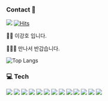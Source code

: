 ### Contact 👋
<a href="www.google.com" target="_blank"><img src="https://img.shields.io/badge/Mail: gleehave@gmail.com-000000?style=flat-square&logo=#4285F4&logoColor=FFFFFF"/></a>
[![Hits](https://hits.seeyoufarm.com/api/count/incr/badge.svg?url=https%3A%2F%2Fgithub.com%2Fgjbae1212%2Fhit-counter)](https://hits.seeyoufarm.com)                    

🙌🏻 이강호 입니다.

🧑🏻‍💻 만나서 반갑습니다.

![Top Langs](https://github-readme-stats.vercel.app/api/top-langs/?username=gleehave&layout=compact)


### 💻 Tech
<a target="_blank"><img src="https://img.shields.io/badge/Python-000000?style=flat-square&logo=#3776AB&logoColor=FFFFFF"/></a>
<a target="_blank"><img src="https://img.shields.io/badge/Django-000000?style=flat-square&logo=#3776AB&logoColor=FFFFFF"/></a>
<a target="_blank"><img src="https://img.shields.io/badge/DRF-000000?style=flat-square&logo=#3776AB&logoColor=FFFFFF"/></a>
<a target="_blank"><img src="https://img.shields.io/badge/MySQL-000000?style=flat-square&logo=#3776AB&logoColor=FFFFFF"/></a>
<a target="_blank"><img src="https://img.shields.io/badge/EC2-000000?style=flat-square&logo=#3776AB&logoColor=FFFFFF"/></a>
<a target="_blank"><img src="https://img.shields.io/badge/RDS-000000?style=flat-square&logo=#3776AB&logoColor=FFFFFF"/></a>
<a target="_blank"><img src="https://img.shields.io/badge/S3-000000?style=flat-square&logo=#3776AB&logoColor=FFFFFF"/></a>
<a target="_blank"><img src="https://img.shields.io/badge/Git-000000?style=flat-square&logo=#3776AB&logoColor=FFFFFF"/></a>
<a target="_blank"><img src="https://img.shields.io/badge/Unit Test-000000?style=flat-square&logo=#3776AB&logoColor=FFFFFF"/></a>
<a target="_blank"><img src="https://img.shields.io/badge/Modeling-000000?style=flat-square&logo=#3776AB&logoColor=FFFFFF"/></a>
<a target="_blank"><img src="https://img.shields.io/badge/Jira-000000?style=flat-square&logo=#3776AB&logoColor=FFFFFF"/></a>
<a target="_blank"><img src="https://img.shields.io/badge/Java-000000?style=flat-square&logo=#3776AB&logoColor=FFFFFF"/></a>
<a target="_blank"><img src="https://img.shields.io/badge/Spring-000000?style=flat-square&logo=#3776AB&logoColor=FFFFFF"/></a>

<!--
**gleehave/gleehave** is a ✨ _special_ ✨ repository because its `README.md` (this file) appears on your GitHub profile.

Here are some ideas to get you started:

- 🔭 I’m currently working on ...
- 🌱 I’m currently learning ...
- 👯 I’m looking to collaborate on ...
- 🤔 I’m looking for help with ...
- 💬 Ask me about ...
- 📫 How to reach me: ...
- 😄 Pronouns: ...
- ⚡ Fun fact: ...
-->
